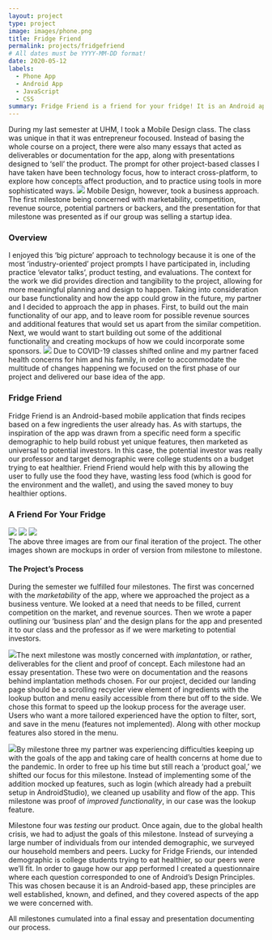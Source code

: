 ```yaml
---
layout: project
type: project
image: images/phone.png
title: Fridge Friend
permalink: projects/fridgefriend
# All dates must be YYYY-MM-DD format!
date: 2020-05-12
labels:
  - Phone App
  - Android App
  - JavaScript
  - CSS 
summary: Fridge Friend is a friend for your fridge! It is an Android app that looks up recipes based on what is in the user’s fridge. 
---
```


During my last semester at UHM, I took a Mobile Design class. The class was unique in that it was entrepreneur focoused. Instead of basing the whole course on a project, there were also many essays that acted as deliverables or documentation for the app, along with presentations designed to ‘sell’ the product. The prompt for other project-based classes I have taken have been technology focus, how to interact cross-platform, to explore how concepts affect production, and to practice using tools in more sophisticated ways. <img class="ui small right floated rounded image" src="../images/ff_mokup1.png"> Mobile Design, however, took a business approach. The first milestone being concerned with marketability, competition, revenue source, potential partners or backers, and the presentation for that milestone was presented as if our group was selling a startup idea. 

### Overview 
I enjoyed this ‘big picture’ approach to technology because it is one of the most ‘industry-oriented’ project prompts I have participated in, including practice ‘elevator talks’, product testing, and evaluations. The context for the work we did provides direction and tangibility to the project, allowing for more meaningful planning and design to happen. Taking into consideration our base functionality and how the app could grow in the future, my partner and I decided to approach the app in phases. First, to build out the main functionality of our app, and to leave room for possible revenue sources and additional features that would set us apart from the similar competition. Next, we would want to start building out some of the additional functionality and creating mockups of how we could incorporate some sponsors. [<img class="ui tiny right circular floated image" src="../images/phone.png">](https://www.clipartmax.com/download/m2i8K9A0Z5A0H7i8_mobile-phone-social-studies-clipart-explore-pictures-phone-clipart-transparent-background/)
Due to COVID-19 classes shifted online and my partner faced health concerns for him and his family, in order to accommodate the multitude of changes happening we focused on the first phase of our project and delivered our base idea of the app. 

### Fridge Friend 

Fridge Friend is an Android-based mobile application that finds recipes based on a few ingredients the user already has. As with startups, the inspiration of the app was drawn from a specific need form a specific demographic to help build robust yet unique features, then marketed as universal to potential investors. In this case, the potential investor was really our professor and target demographic were college students on a budget trying to eat healthier. Friend Friend would help with this by allowing the user to fully use the food they have, wasting less food (which is good for the environment and the wallet), and using the saved money to buy healthier options. 


### A Friend For Your Fridge

<div class="ui small rounded images">
  <img class="ui image" src="../images/phone1.png">
  <img class="ui image" src="../images/phone2.png">
 <img class="ui image" src="../images/phone3.png">
</div>
The above three images are from our final iteration of the project. The other images shown are mockups in order of version from milestone to milestone. 

#### The Project’s Process
During the semester we fulfilled four milestones. The first was concerned with the *marketability* of the app, where we approached the project as a business venture. We looked at a need that needs to be filled, current competition on the market, and revenue sources. Then we wrote a paper outlining our ‘business plan’ and the design plans for the app and presented it to our class and the professor as if we were marketing to potential investors. 

<img class="ui small left floated rounded image" src="../images/ff_mokup2.png">The next milestone was mostly concerned with *implantation*, or rather, deliverables for the client and proof of concept. Each milestone had an essay presentation. These two were on documentation and the reasons behind implantation methods chosen. For our project, decided our landing page should be a scrolling recycler view element of ingredients with the lookup button and menu easily accessible from there but off to the side. We chose this format to speed up the lookup process for the average user. Users who want a more tailored experienced have the option to filter, sort, and save in the menu (features not implemented). Along with other mockup features also stored in the menu. 

<img class="ui small right floated rounded image" src="../images/ff_mokup3.png">By milestone three my partner was experiencing difficulties keeping up with the goals of the app and taking care of health concerns at home due to the pandemic. In order to free up his time but still reach a ‘product goal,’ we shifted our focus for this milestone. Instead of implementing some of the addition mocked up features, such as login (which already had a prebuilt setup in AndroidStudio), we cleaned up usability and flow of the app. This milestone was proof of *improved functionality*, in our case was the lookup feature. 

Milestone four was *testing* our product. Once again, due to the global health crisis, we had to adjust the goals of this milestone. Instead of surveying a large number of individuals from our intended demographic, we surveyed our household members and peers. Lucky for Fridge Friends, our intended demographic is college students trying to eat healthier, so our peers were we’ll fit. In order to gauge how our app performed I created a questionnaire where each question corresponded to one of Android’s Design Principles. This was chosen because it is an Android-based app, these principles are well established, known, and defined, and they covered aspects of the app we were concerned with. 

All milestones cumulated into a final essay and presentation documenting our process. 
